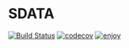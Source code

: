 # SDATA
[![Build Status](https://img.shields.io/travis/wqh872081365/SDATA.svg?branch=master)](https://travis-ci.org/wqh872081365/SDATA)
[![codecov](https://img.shields.io/codecov/c/github/wqh872081365/SDATA/master.svg)](https://codecov.io/gh/wqh872081365/SDATA)
[![enjoy](https://img.shields.io/badge/enjoy-%EF%BC%81-blue.svg)](https://shields.io/)